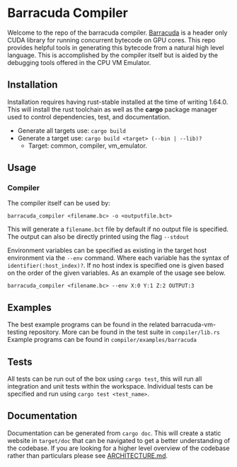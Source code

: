 # Barracuda Compiler
Welcome to the repo of the barracuda compiler. [Barracuda]() is a header only CUDA library for running concurrent bytecode 
on GPU cores. This repo provides helpful tools in generating this bytecode from a natural high level language. This is
accomplished by the compiler itself but is aided by the debugging tools offered in the CPU VM Emulator.

## Installation
Installation requires having rust-stable installed at the time of writing 1.64.0. This will install the rust toolchain 
as well as the **cargo** package manager used to control dependencies, test, and documentation.

+ Generate all targets use: `cargo build`
+ Generate a target use: `cargo build <target> (--bin | --lib)?`
    + Target: common, compiler, vm_emulator.

    
## Usage

### Compiler
The compiler itself can be used by:

`barracuda_compiler <filename.bc> -o <outputfile.bct>`

This will generate a `filename.bct` file by default if no output file is specified. The output can 
also be directly printed using the flag `--stdout`

Environment variables can be specified as existing in the target host environment via the `--env` command. Where each 
variable has the syntax of `identifier(:host_index)?`. If no host index is specified one is given based on the order
of the given variables. As an example of the usage see below.

`barracuda_compiler <filename.bc> --env X:0 Y:1 Z:2 OUTPUT:3`

## Examples
The best example programs can be found in the related barracuda-vm-testing repository.
More can be found in the test suite in `compiler/lib.rs`
Example programs can be found in `compiler/examples/barracuda`

## Tests
All tests can be run out of the box using `cargo test`, this will run all integration and unit tests within the workspace.
Individual tests can be specified and run using `cargo test <test_name>`.

## Documentation
Documentation can be generated from `cargo doc`. This will create a static website in `target/doc` that can be
navigated to get a better understanding of the codebase. If you are looking for a higher level overview of the
codebase rather than particulars please see [ARCHITECTURE.md](ARCHITECTURE.md).
